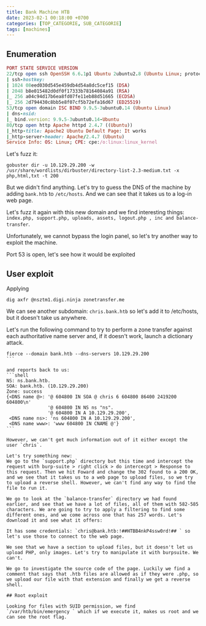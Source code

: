 ```yaml
---
title: Bank Machine HTB
date: 2023-02-1 00:18:00 +0700
categories: [TOP_CATEGORIE, SUB_CATEGORIE]
tags: [machines]
---
```


## Enumeration

```ruby
PORT STATE SERVICE VERSION
22/tcp open ssh OpenSSH 6.6.1p1 Ubuntu 2ubuntu2.8 (Ubuntu Linux; protocol 2.0)
| ssh-hostkey: 
| 1024 08eed030d545e459db4d54a8dc5cef15 (DSA)
| 2048 b8e015482d0df0f17333b78164084a91 (RSA)
|_ 256 a04c94d17b6ea8fd07fe11eb88d51665 (ECDSA)
|_ 256 2d794430c8bb5e8f07cf5b72efa16d67 (ED25519)
53/tcp open domain ISC BIND 9.9.5-3ubuntu0.14 (Ubuntu Linux)
| dns-nsid: 
|_ bind.version: 9.9.5-3ubuntu0.14-Ubuntu
80/tcp open http Apache httpd 2.4.7 ((Ubuntu))
|_http-title: Apache2 Ubuntu Default Page: It works
|_http-server-header: Apache/2.4.7 (Ubuntu)
Service Info: OS: Linux; CPE: cpe:/o:linux:linux_kernel
```

Let's fuzz it:
```shell
gobuster dir -u 10.129.29.200 -w /usr/share/wordlists/dirbuster/directory-list-2.3-medium.txt -x php,html,txt -t 200
```

But we didn't find anything. Let's try to guess the DNS of the machine by adding `bank.htb` to `/etc/hosts`. And we can see that it takes us to a log-in web page.

Let's fuzz it again with this new domain and we find interesting things: `index.php, support.php, uploads, assets, logout.php , inc and balance-transfer`.

Unfortunately, we cannot bypass the login panel, so let's try another way to exploit the machine.

Port 53 is open, let's see how it would be exploited 

## User exploit

Applying
```shell
dig axfr @nsztm1.digi.ninja zonetransfer.me
```

We can see another subdomain: `chris.bank.htb` so let's add it to /etc/hosts, but it doesn't take us anywhere.

Let's run the following command to try to perform a zone transfer against each authoritative name server and, if it doesn't work, launch a dictionary attack.
````shell
fierce --domain bank.htb --dns-servers 10.129.29.200
```

and reports back to us: 
```shell
NS: ns.bank.htb.
SOA: bank.htb. (10.129.29.200)
Zone: success
{<DNS name @>: '@ 604800 IN SOA @ chris 6 604800 86400 2419200 604800\n'
               '@ 604800 IN NS ns "ns".
               '@ 604800 IN A 10.129.29.200',
 <DNS name ns>: 'ns 604800 IN A 10.129.29.200',
 <DNS name www>: 'www 604800 IN CNAME @'}
```

However, we can't get much information out of it either except the user `chris`.

Let's try something new:
We go to the `support.php` directory but this time and intercept the request with burp-suite > right click > do intercecpt > Response to this request. Then we hit Foward and change the 302 found to a 200 OK, and we see that it takes us to a web page to upload files, so we try to upload a reverse shell. However, we can't find any way to find the file to run it.

We go to look at the `balance-transfer` directory we had found earlier, and see that we have a lot of files, all of them with 582-585 characters. We are going to try to apply a filtering to find some different ones, and we come across one that has 257 words. Let's download it and see what it offers:

It has some credentials: `chris@bank.htb:!##HTBB4nkP4ssw0rd!## ` so let's use those to connect to the web page. 

We see that we have a section to upload files, but it doesn't let us upload PHP, only images. Let's try to manipulate it with burpsuite. We can't.

We go to investigate the source code of the page. Luckily we find a comment that says that .htb files are allowed as if they were .php, so we upload our file with that extension and finally we get a reverse shell.

## Root exploit

Looking for files with SUID permission, we find `/var/htb/bin/emergency ` which if we execute it, makes us root and we can see the root flag.


